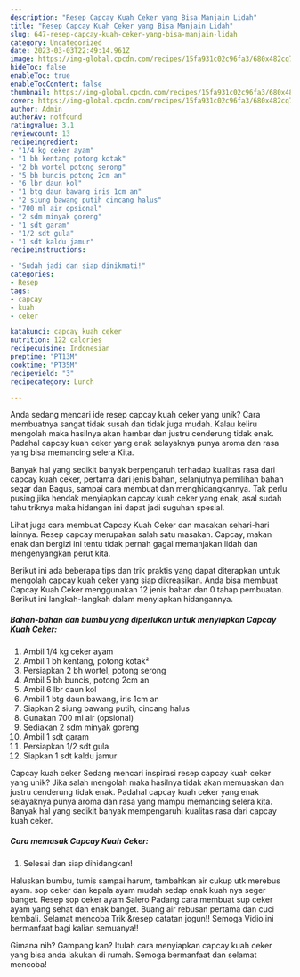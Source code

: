 ```yaml
---
description: "Resep Capcay Kuah Ceker yang Bisa Manjain Lidah"
title: "Resep Capcay Kuah Ceker yang Bisa Manjain Lidah"
slug: 647-resep-capcay-kuah-ceker-yang-bisa-manjain-lidah
category: Uncategorized
date: 2023-03-03T22:49:14.961Z
image: https://img-global.cpcdn.com/recipes/15fa931c02c96fa3/680x482cq70/capcay-kuah-ceker-foto-resep-utama.jpg
hideToc: false
enableToc: true
enableTocContent: false
thumbnail: https://img-global.cpcdn.com/recipes/15fa931c02c96fa3/680x482cq70/capcay-kuah-ceker-foto-resep-utama.jpg
cover: https://img-global.cpcdn.com/recipes/15fa931c02c96fa3/680x482cq70/capcay-kuah-ceker-foto-resep-utama.jpg
author: Admin
authorAv: notfound
ratingvalue: 3.1
reviewcount: 13
recipeingredient:
- "1/4 kg ceker ayam"
- "1 bh kentang potong kotak"
- "2 bh wortel potong serong"
- "5 bh buncis potong 2cm an"
- "6 lbr daun kol"
- "1 btg daun bawang iris 1cm an"
- "2 siung bawang putih cincang halus"
- "700 ml air opsional"
- "2 sdm minyak goreng"
- "1 sdt garam"
- "1/2 sdt gula"
- "1 sdt kaldu jamur"
recipeinstructions:

- "Sudah jadi dan siap dinikmati!"
categories:
- Resep
tags:
- capcay
- kuah
- ceker

katakunci: capcay kuah ceker 
nutrition: 122 calories
recipecuisine: Indonesian
preptime: "PT13M"
cooktime: "PT35M"
recipeyield: "3"
recipecategory: Lunch

---
```





Anda sedang mencari ide resep capcay kuah ceker yang unik? Cara membuatnya sangat tidak susah dan tidak juga mudah. Kalau keliru mengolah maka hasilnya akan hambar dan justru cenderung tidak enak. Padahal capcay kuah ceker yang enak selayaknya punya aroma dan rasa yang bisa memancing selera Kita.





Banyak hal yang sedikit banyak berpengaruh terhadap kualitas rasa dari capcay kuah ceker, pertama dari jenis bahan, selanjutnya pemilihan bahan segar dan Bagus, sampai cara membuat dan menghidangkannya. Tak perlu pusing jika hendak menyiapkan capcay kuah ceker yang enak,      asal sudah tahu triknya maka hidangan ini dapat jadi suguhan spesial.














Lihat juga cara membuat Capcay Kuah Ceker dan masakan sehari-hari lainnya. Resep capcay merupakan salah satu masakan. Capcay, makan enak dan bergizi ini tentu tidak pernah gagal memanjakan lidah dan mengenyangkan perut kita.






Berikut ini ada beberapa tips dan trik praktis yang dapat diterapkan untuk mengolah capcay kuah ceker yang siap dikreasikan. Anda bisa membuat Capcay Kuah Ceker menggunakan 12 jenis bahan dan 0 tahap pembuatan. Berikut ini langkah-langkah dalam menyiapkan hidangannya.

<!--inarticleads1-->

##### Bahan-bahan dan bumbu yang diperlukan untuk menyiapkan Capcay Kuah Ceker:

1. Ambil 1/4 kg ceker ayam
1. Ambil 1 bh kentang, potong kotak²
1. Persiapkan 2 bh wortel, potong serong
1. Ambil 5 bh buncis, potong 2cm an
1. Ambil 6 lbr daun kol
1. Ambil 1 btg daun bawang, iris 1cm an
1. Siapkan 2 siung bawang putih, cincang halus
1. Gunakan 700 ml air (opsional)
1. Sediakan 2 sdm minyak goreng
1. Ambil 1 sdt garam
1. Persiapkan 1/2 sdt gula
1. Siapkan 1 sdt kaldu jamur


Capcay kuah ceker Sedang mencari inspirasi resep capcay kuah ceker yang unik? Jika salah mengolah maka hasilnya tidak akan memuaskan dan justru cenderung tidak enak. Padahal capcay kuah ceker yang enak selayaknya punya aroma dan rasa yang mampu memancing selera kita. Banyak hal yang sedikit banyak mempengaruhi kualitas rasa dari capcay kuah ceker. 

<!--inarticleads2-->

##### Cara memasak Capcay Kuah Ceker:


1. Selesai dan siap dihidangkan!

Haluskan bumbu, tumis sampai harum, tambahkan air cukup utk merebus ayam. sop ceker dan kepala ayam mudah sedap enak kuah nya seger banget. Resep sop ceker ayam Salero Padang cara membuat sup ceker ayam yang sehat dan enak banget. Buang air rebusan pertama dan cuci kembali. Selamat mencoba Trik &amp;resep catatan jogun!! Semoga Vidio ini bermanfaat bagi kalian semuanya!! 

Gimana nih? Gampang kan? Itulah cara menyiapkan capcay kuah ceker yang bisa anda lakukan di rumah. Semoga bermanfaat dan selamat mencoba!
